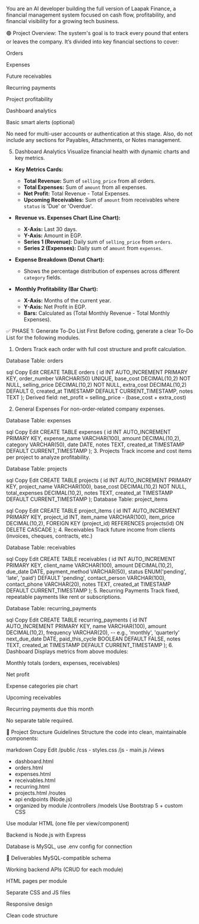 You are an AI developer building the full version of Laapak Finance, a financial management system focused on cash flow, profitability, and financial visibility for a growing tech business.

🟢 Project Overview:
The system's goal is to track every pound that enters or leaves the company.
It’s divided into key financial sections to cover:

Orders

Expenses

Future receivables

Recurring payments

Project profitability

Dashboard analytics

Basic smart alerts (optional)

No need for multi-user accounts or authentication at this stage.
Also, do not include any sections for Payables, Attachments, or Notes management.

5. Dashboard Analytics
Visualize financial health with dynamic charts and key metrics.

- **Key Metrics Cards:**
  - **Total Revenue:** Sum of `selling_price` from all orders.
  - **Total Expenses:** Sum of `amount` from all expenses.
  - **Net Profit:** Total Revenue - Total Expenses.
  - **Upcoming Receivables:** Sum of `amount` from receivables where `status` is 'Due' or 'Overdue'.

- **Revenue vs. Expenses Chart (Line Chart):**
  - **X-Axis:** Last 30 days.
  - **Y-Axis:** Amount in EGP.
  - **Series 1 (Revenue):** Daily sum of `selling_price` from `orders`.
  - **Series 2 (Expenses):** Daily sum of `amount` from `expenses`.

- **Expense Breakdown (Donut Chart):**
  - Shows the percentage distribution of expenses across different `category` fields.

- **Monthly Profitability (Bar Chart):**
  - **X-Axis:** Months of the current year.
  - **Y-Axis:** Net Profit in EGP.
  - **Bars:** Calculated as (Total Monthly Revenue - Total Monthly Expenses).

✅ PHASE 1: Generate To-Do List First
Before coding, generate a clear To-Do List for the following modules.

1. Orders
Track each order with full cost structure and profit calculation.

Database Table: orders

sql
Copy
Edit
CREATE TABLE orders (
  id INT AUTO_INCREMENT PRIMARY KEY,
  order_number VARCHAR(50) UNIQUE,
  base_cost DECIMAL(10,2) NOT NULL,
  selling_price DECIMAL(10,2) NOT NULL,
  extra_cost DECIMAL(10,2) DEFAULT 0,
  created_at TIMESTAMP DEFAULT CURRENT_TIMESTAMP,
  notes TEXT
);
Derived field: net_profit = selling_price - (base_cost + extra_cost)

2. General Expenses
For non-order-related company expenses.

Database Table: expenses

sql
Copy
Edit
CREATE TABLE expenses (
  id INT AUTO_INCREMENT PRIMARY KEY,
  expense_name VARCHAR(100),
  amount DECIMAL(10,2),
  category VARCHAR(50),
  date DATE,
  notes TEXT,
  created_at TIMESTAMP DEFAULT CURRENT_TIMESTAMP
);
3. Projects
Track income and cost items per project to analyze profitability.

Database Table: projects

sql
Copy
Edit
CREATE TABLE projects (
  id INT AUTO_INCREMENT PRIMARY KEY,
  project_name VARCHAR(100),
  base_cost DECIMAL(10,2) NOT NULL,
  total_expenses DECIMAL(10,2),
  notes TEXT,
  created_at TIMESTAMP DEFAULT CURRENT_TIMESTAMP
);
Database Table: project_items

sql
Copy
Edit
CREATE TABLE project_items (
  id INT AUTO_INCREMENT PRIMARY KEY,
  project_id INT,
  item_name VARCHAR(100),
  item_price DECIMAL(10,2),
  FOREIGN KEY (project_id) REFERENCES projects(id) ON DELETE CASCADE
);
4. Receivables
Track future income from clients (invoices, cheques, contracts, etc.)

Database Table: receivables

sql
Copy
Edit
CREATE TABLE receivables (
  id INT AUTO_INCREMENT PRIMARY KEY,
  client_name VARCHAR(100),
  amount DECIMAL(10,2),
  due_date DATE,
  payment_method VARCHAR(50),
  status ENUM('pending', 'late', 'paid') DEFAULT 'pending',
  contact_person VARCHAR(100),
  contact_phone VARCHAR(20),
  notes TEXT,
  created_at TIMESTAMP DEFAULT CURRENT_TIMESTAMP
);
5. Recurring Payments
Track fixed, repeatable payments like rent or subscriptions.

Database Table: recurring_payments

sql
Copy
Edit
CREATE TABLE recurring_payments (
  id INT AUTO_INCREMENT PRIMARY KEY,
  name VARCHAR(100),
  amount DECIMAL(10,2),
  frequency VARCHAR(20), -- e.g., 'monthly', 'quarterly'
  next_due_date DATE,
  paid_this_cycle BOOLEAN DEFAULT FALSE,
  notes TEXT,
  created_at TIMESTAMP DEFAULT CURRENT_TIMESTAMP
);
6. Dashboard
Displays metrics from above modules:

Monthly totals (orders, expenses, receivables)

Net profit

Expense categories pie chart

Upcoming receivables

Recurring payments due this month

No separate table required.

🧱 Project Structure Guidelines
Structure the code into clean, maintainable components:

markdown
Copy
Edit
/public
  /css
    - styles.css
  /js
    - main.js
/views
  - dashboard.html
  - orders.html
  - expenses.html
  - receivables.html
  - recurring.html
  - projects.html
/routes
  - api endpoints (Node.js)
  - organized by module
/controllers
/models
Use Bootstrap 5 + custom CSS

Use modular HTML (one file per view/component)

Backend is Node.js with Express

Database is MySQL, use .env config for connection

🧪 Deliverables
MySQL-compatible schema

Working backend APIs (CRUD for each module)

HTML pages per module

Separate CSS and JS files

Responsive design

Clean code structure

